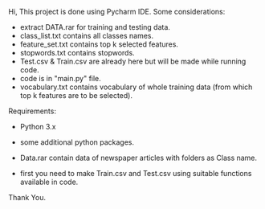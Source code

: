 Hi, This project is done using Pycharm IDE.
Some considerations:
- extract DATA.rar for training and testing data.
- class_list.txt contains all classes names.
- feature_set.txt contains top k selected features.
- stopwords.txt contains stopwords.
- Test.csv & Train.csv are already here but will be made while running code.
- code is in "main.py" file.
- vocabulary.txt contains vocabulary of whole training data (from which top k features are to be selected).

Requirements:
- Python 3.x
- some additional python packages.

- Data.rar contain data of newspaper articles with folders as Class name.
- first you need to make Train.csv and Test.csv using suitable functions available in code.

Thank You.
